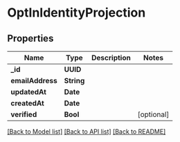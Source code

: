 # OptInIdentityProjection

## Properties
Name | Type | Description | Notes
------------ | ------------- | ------------- | -------------
**_id** | **UUID** |  | 
**emailAddress** | **String** |  | 
**updatedAt** | **Date** |  | 
**createdAt** | **Date** |  | 
**verified** | **Bool** |  | [optional] 

[[Back to Model list]](../README#documentation-for-models) [[Back to API list]](../README#documentation-for-api-endpoints) [[Back to README]](../README)


